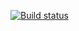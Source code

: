 [![Build status](https://ci.appveyor.com/api/projects/status/ihf04wrcrwopdvwe?svg=true)](https://ci.appveyor.com/project/OlyaMa/symbols-generators)